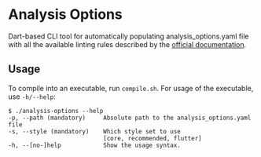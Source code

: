 # Analysis Options

Dart-based CLI tool for automatically populating analysis_options.yaml file with all the available linting rules described by the [official documentation](https://dart.dev/tools/linter-rules).

## Usage

To compile into an executable, run `compile.sh`. For usage of the executable, use `-h/--help`:

```
$ ./analysis-options --help
-p, --path (mandatory)     Absolute path to the analysis_options.yaml file
-s, --style (mandatory)    Which style set to use
                           [core, recommended, flutter]
-h, --[no-]help            Show the usage syntax.
```
